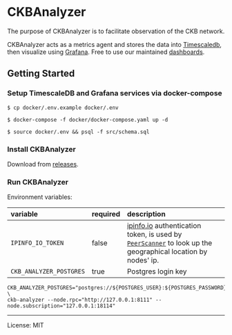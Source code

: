 # CKBAnalyzer

The purpose of CKBAnalyzer is to facilitate observation of the CKB network.

CKBAnalyzer acts as a metrics agent and stores the data into [Timescaledb](https://docs.timescale.com/), then visualize using [Grafana](https://grafana.com/). Free to use our maintained [dashboards](https://github.com/keroro520/ckb-analyzer/tree/main/dashboards).

## Getting Started

### Setup TimescaleDB and Grafana services via docker-compose

```shell
$ cp docker/.env.example docker/.env

$ docker-compose -f docker/docker-compose.yaml up -d

$ source docker/.env && psql -f src/schema.sql
```

### Install CKBAnalyzer

Download from [releases](https://github.com/keroro520/ckb-analyzer/releases).


### Run CKBAnalyzer

Environment variables:

| variable | required | description |
| :--- | :--- | :--- |
| `IPINFO_IO_TOKEN` | false | [ipinfo.io](https://ipinfo.ip) authentication token, is used by [`PeerScanner`](./src/topics/peer_scanner.rs) to look up the geographical location by nodes' ip. |
| `CKB_ANALYZER_POSTGRES` | true | Postgres login key |

```shell
CKB_ANALYZER_POSTGRES="postgres://${POSTGRES_USER}:${POSTGRES_PASSWORD}@127.0.0.1:5432/${POSTGRES_DB}" \
ckb-analyzer --node.rpc="http://127.0.0.1:8111" --node.subscription="127.0.0.1:18114"
```

---

License: MIT
